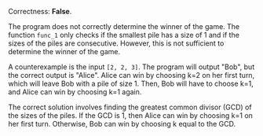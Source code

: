 Correctness: **False**.

The program does not correctly determine the winner of the game. The function `func_1` only checks if the smallest pile has a size of 1 and if the sizes of the piles are consecutive. However, this is not sufficient to determine the winner of the game.

A counterexample is the input `[2, 2, 3]`. The program will output "Bob", but the correct output is "Alice". Alice can win by choosing k=2 on her first turn, which will leave Bob with a pile of size 1. Then, Bob will have to choose k=1, and Alice can win by choosing k=1 again.

The correct solution involves finding the greatest common divisor (GCD) of the sizes of the piles. If the GCD is 1, then Alice can win by choosing k=1 on her first turn. Otherwise, Bob can win by choosing k equal to the GCD.